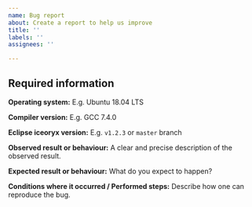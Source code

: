 ```yaml
---
name: Bug report
about: Create a report to help us improve
title: ''
labels: ''
assignees: ''

---
```


## Required information

**Operating system:**
E.g. Ubuntu 18.04 LTS

**Compiler version:**
E.g. GCC 7.4.0

**Eclipse iceoryx version:**
E.g. `v1.2.3` or `master` branch

**Observed result or behaviour:**
A clear and precise description of the observed result.

**Expected result or behaviour:**
What do you expect to happen?

**Conditions where it occurred / Performed steps:**
Describe how one can reproduce the bug.

